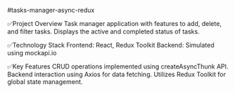 #tasks-manager-async-redux

✅Project Overview
Task manager application with features to add, delete, and filter tasks.
Displays the active and completed status of tasks.

✅Technology Stack
Frontend: React, Redux Toolkit
Backend: Simulated using mockapi.io

✅Key Features
CRUD operations implemented using createAsyncThunk API.
Backend interaction using Axios for data fetching.
Utilizes Redux Toolkit for global state management.